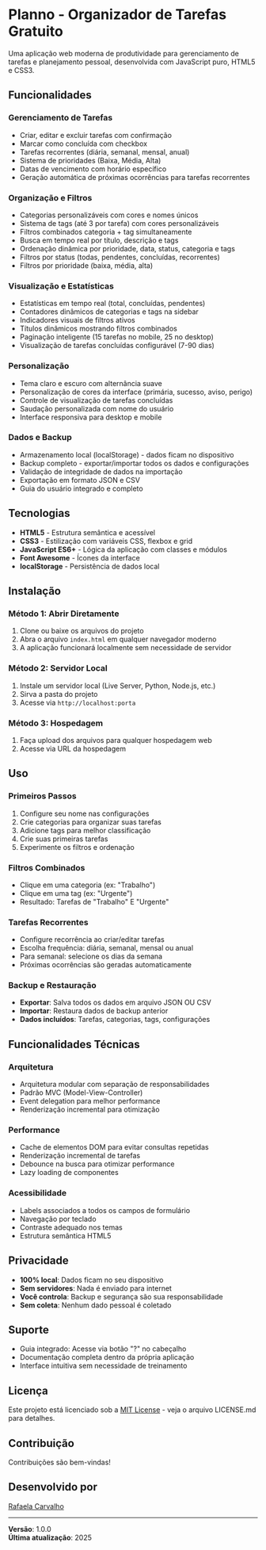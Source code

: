 # Planno - Organizador de Tarefas Gratuito

Uma aplicação web moderna de produtividade para gerenciamento de tarefas e planejamento pessoal, desenvolvida com JavaScript puro, HTML5 e CSS3.

## Funcionalidades

### Gerenciamento de Tarefas
- Criar, editar e excluir tarefas com confirmação
- Marcar como concluída com checkbox
- Tarefas recorrentes (diária, semanal, mensal, anual)
- Sistema de prioridades (Baixa, Média, Alta)
- Datas de vencimento com horário específico
- Geração automática de próximas ocorrências para tarefas recorrentes

### Organização e Filtros
- Categorias personalizáveis com cores e nomes únicos
- Sistema de tags (até 3 por tarefa) com cores personalizáveis
- Filtros combinados categoria + tag simultaneamente
- Busca em tempo real por título, descrição e tags
- Ordenação dinâmica por prioridade, data, status, categoria e tags
- Filtros por status (todas, pendentes, concluídas, recorrentes)
- Filtros por prioridade (baixa, média, alta)

### Visualização e Estatísticas
- Estatísticas em tempo real (total, concluídas, pendentes)
- Contadores dinâmicos de categorias e tags na sidebar
- Indicadores visuais de filtros ativos
- Títulos dinâmicos mostrando filtros combinados
- Paginação inteligente (15 tarefas no mobile, 25 no desktop)
- Visualização de tarefas concluídas configurável (7-90 dias)

### Personalização
- Tema claro e escuro com alternância suave
- Personalização de cores da interface (primária, sucesso, aviso, perigo)
- Controle de visualização de tarefas concluídas
- Saudação personalizada com nome do usuário
- Interface responsiva para desktop e mobile

### Dados e Backup
- Armazenamento local (localStorage) - dados ficam no dispositivo
- Backup completo - exportar/importar todos os dados e configurações
- Validação de integridade de dados na importação
- Exportação em formato JSON e CSV
- Guia do usuário integrado e completo

## Tecnologias

- **HTML5** - Estrutura semântica e acessível
- **CSS3** - Estilização com variáveis CSS, flexbox e grid
- **JavaScript ES6+** - Lógica da aplicação com classes e módulos
- **Font Awesome** - Ícones da interface
- **localStorage** - Persistência de dados local

## Instalação

### Método 1: Abrir Diretamente
1. Clone ou baixe os arquivos do projeto
2. Abra o arquivo `index.html` em qualquer navegador moderno
3. A aplicação funcionará localmente sem necessidade de servidor

### Método 2: Servidor Local
1. Instale um servidor local (Live Server, Python, Node.js, etc.)
2. Sirva a pasta do projeto
3. Acesse via `http://localhost:porta`

### Método 3: Hospedagem
1. Faça upload dos arquivos para qualquer hospedagem web
2. Acesse via URL da hospedagem

## Uso

### Primeiros Passos
1. Configure seu nome nas configurações
2. Crie categorias para organizar suas tarefas
3. Adicione tags para melhor classificação
4. Crie suas primeiras tarefas
5. Experimente os filtros e ordenação

### Filtros Combinados
- Clique em uma categoria (ex: "Trabalho")
- Clique em uma tag (ex: "Urgente")
- Resultado: Tarefas de "Trabalho" E "Urgente"

### Tarefas Recorrentes
- Configure recorrência ao criar/editar tarefas
- Escolha frequência: diária, semanal, mensal ou anual
- Para semanal: selecione os dias da semana
- Próximas ocorrências são geradas automaticamente

### Backup e Restauração
- **Exportar**: Salva todos os dados em arquivo JSON OU CSV
- **Importar**: Restaura dados de backup anterior
- **Dados incluídos**: Tarefas, categorias, tags, configurações

## Funcionalidades Técnicas

### Arquitetura
- Arquitetura modular com separação de responsabilidades
- Padrão MVC (Model-View-Controller)
- Event delegation para melhor performance
- Renderização incremental para otimização

### Performance
- Cache de elementos DOM para evitar consultas repetidas
- Renderização incremental de tarefas
- Debounce na busca para otimizar performance
- Lazy loading de componentes

### Acessibilidade
- Labels associados a todos os campos de formulário
- Navegação por teclado
- Contraste adequado nos temas
- Estrutura semântica HTML5

## Privacidade

- **100% local**: Dados ficam no seu dispositivo
- **Sem servidores**: Nada é enviado para internet
- **Você controla**: Backup e segurança são sua responsabilidade
- **Sem coleta**: Nenhum dado pessoal é coletado

## Suporte

- Guia integrado: Acesse via botão "?" no cabeçalho
- Documentação completa dentro da própria aplicação
- Interface intuitiva sem necessidade de treinamento

## Licença

Este projeto está licenciado sob a [MIT License](LICENSE.md) - veja o arquivo LICENSE.md para detalhes.

## Contribuição

Contribuições são bem-vindas!

## Desenvolvido por

[Rafaela Carvalho](https://github.com/rafaelarc)

---

**Versão**: 1.0.0  
**Última atualização**: 2025